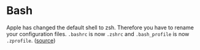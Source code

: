 # Bash

Apple has changed the default shell to zsh. Therefore you have to rename your configuration files. `.bashrc` is now `.zshrc` and `.bash_profile` is now `.zprofile`. ([source](https://stackoverflow.com/questions/56784894/macos-catalina-10-15beta-why-is-bash-profile-not-sourced-by-my-shell))

